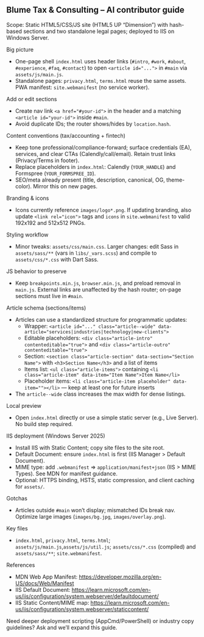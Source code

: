 ## Blume Tax & Consulting – AI contributor guide

Scope: Static HTML5/CSS/JS site (HTML5 UP “Dimension”) with hash-based sections and two standalone legal pages; deployed to IIS on Windows Server.

Big picture
- One-page shell `index.html` uses header links (`#intro`, `#work`, `#about`, `#experience`, `#faq`, `#contact`) to open `<article id="...">` in `#main` via `assets/js/main.js`.
- Standalone pages: `privacy.html`, `terms.html` reuse the same assets. PWA manifest: `site.webmanifest` (no service worker).

Add or edit sections
- Create nav link `<a href="#your-id">` in the header and a matching `<article id="your-id">` inside `#main`.
- Avoid duplicate IDs; the router shows/hides by `location.hash`.

Content conventions (tax/accounting + fintech)
- Keep tone professional/compliance-forward; surface credentials (EA), services, and clear CTAs (Calendly/call/email). Retain trust links (Privacy/Terms in footer).
- Replace placeholders in `index.html`: Calendly (`YOUR_HANDLE`) and Formspree (`YOUR_FORMSPREE_ID`).
- SEO/meta already present (title, description, canonical, OG, theme-color). Mirror this on new pages.

Branding & icons
- Icons currently reference `images/logo*.png`. If updating branding, also update `<link rel="icon">` tags and `icons` in `site.webmanifest` to valid 192x192 and 512x512 PNGs.

Styling workflow
- Minor tweaks: `assets/css/main.css`. Larger changes: edit Sass in `assets/sass/**` (vars in `libs/_vars.scss`) and compile to `assets/css/*.css` with Dart Sass.

JS behavior to preserve
- Keep `breakpoints.min.js`, `browser.min.js`, and preload removal in `main.js`. External links are unaffected by the hash router; on-page sections must live in `#main`.

Article schema (sections/items)
- Articles can use a standardized structure for programmatic updates:
	- Wrapper: `<article id="..." class="article--wide" data-article="services|industries|technology|new-clients">`
	- Editable placeholders: `<div class="article-intro" contenteditable="true">` and `<div class="article-outro" contenteditable="true">`
	- Section: `<section class="article-section" data-section="Section Name">` with `<h3>Section Name</h3>` and a list of items
	- Items list: `<ul class="article-items">` containing `<li class="article-item" data-item="Item Name">Item Name</li>`
	- Placeholder items: `<li class="article-item placeholder" data-item=""></li>` — keep at least one for future inserts
- The `article--wide` class increases the max width for dense listings.

Local preview
- Open `index.html` directly or use a simple static server (e.g., Live Server). No build step required.

IIS deployment (Windows Server 2025)
- Install IIS with Static Content; copy site files to the site root.
- Default Document: ensure `index.html` is first (IIS Manager > Default Document).
- MIME type: add `.webmanifest` => `application/manifest+json` (IIS > MIME Types). See MDN for manifest guidance.
- Optional: HTTPS binding, HSTS, static compression, and client caching for `assets/`.

Gotchas
- Articles outside `#main` won’t display; mismatched IDs break nav. Optimize large images (`images/bg.jpg`, `images/overlay.png`).

Key files
- `index.html`, `privacy.html`, `terms.html`; `assets/js/main.js`,`assets/js/util.js`; `assets/css/*.css` (compiled) and `assets/sass/**`; `site.webmanifest`.

References
- MDN Web App Manifest: https://developer.mozilla.org/en-US/docs/Web/Manifest
- IIS Default Document: https://learn.microsoft.com/en-us/iis/configuration/system.webserver/defaultdocument/
- IIS Static Content/MIME map: https://learn.microsoft.com/en-us/iis/configuration/system.webserver/staticcontent/

Need deeper deployment scripting (AppCmd/PowerShell) or industry copy guidelines? Ask and we’ll expand this guide.
